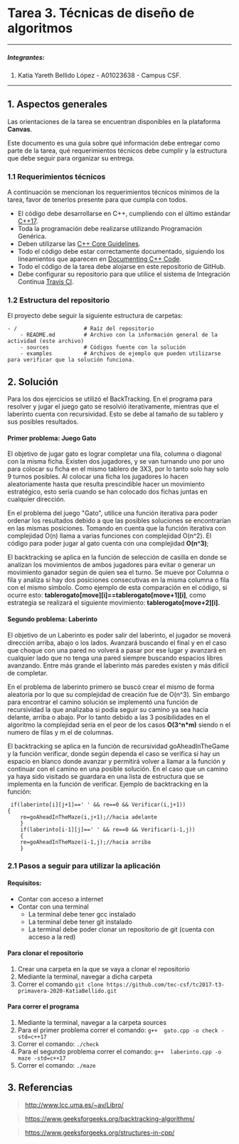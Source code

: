 # Tarea 3. Técnicas de diseño de algoritmos

---

##### Integrantes:
1. Katia Yareth Bellido López - A01023638 - Campus CSF.

---
## 1. Aspectos generales

Las orientaciones de la tarea se encuentran disponibles en la plataforma **Canvas**.

Este documento es una guía sobre qué información debe entregar como parte de la tarea, qué requerimientos técnicos debe cumplir y la estructura que debe seguir para organizar su entrega.


### 1.1 Requerimientos técnicos

A continuación se mencionan los requerimientos técnicos mínimos de la tarea, favor de tenerlos presente para que cumpla con todos.

* El código debe desarrollarse en C++, cumpliendo con el último estándar [C++17](https://isocpp.org/std/the-standard).
* Toda la programación debe realizarse utilizando Programación Genérica.
* Deben utilizarse las [C++ Core Guidelines](https://github.com/isocpp/CppCoreGuidelines/blob/master/CppCoreGuidelines.md).
* Todo el código debe estar correctamente documentado, siguiendo los lineamientos que aparecen en [Documenting C++ Code](https://developer.lsst.io/cpp/api-docs.html).
* Todo el código de la tarea debe alojarse en este repositorio de GitHub.
* Debe configurar su repositorio para que utilice el sistema de Integración Continua [Travis CI](https://travis-ci.org/).

### 1.2 Estructura del repositorio

El proyecto debe seguir la siguiente estructura de carpetas:
```
- / 			        # Raíz del repositorio
    - README.md			# Archivo con la información general de la actividad (este archivo)
    - sources  			# Códigos fuente con la solución
    - examples			# Archivos de ejemplo que pueden utilizarse para verificar que la solución funciona.
```

## 2. Solución

Para los dos ejercicios se utilizó el BackTracking. En el programa para resolver y jugar el juego gato se resolvió iterativamente, mientras que el laberinto cuenta con recursividad. Esto se debe al tamaño de su tablero y sus posibles resultados. 

#### Primer problema: Juego Gato

El objetivo de jugar gato es lograr completar una fila, columna o diagonal con la misma ficha. Existen dos jugadores, y se van turnando uno por uno para colocar su ficha en el mismo tablero de 3X3, por lo tanto solo hay solo 9 turnos posibles. Al colocar una ficha los jugadores lo hacen aleatoriamente hasta que resulta prescindible hacer un movimiento estratégico, esto sería cuando se han colocado dos fichas juntas en cualquier dirección.

En el problema del juego "Gato", utilice una función iterativa para poder ordenar los resultados debido a que las posibles soluciones se encontrarían en las mismas posiciones. Tomando en cuenta que la función iterativa con complejidad O(n) llama a varias funciones con complejidad O(n^2). El código para poder jugar al gato cuenta con una complejidad **O(n^3)**;

El backtracking se aplica en la función de selección de casilla en donde se analizan los movimientos de ambos jugadores para evitar o generar un movimiento ganador según de quien sea el turno. Se mueve por Columna o fila y analiza si hay dos posiciones consecutivas en la misma columna o fila con el mismo simbolo. Como ejemplo de esta comparación en el código, si ocurre esto: **tablerogato[move][i]==tablerogato[move+1][i]**, como estrategia se realizará el siguiente movimiento: **tablerogato[move+2][i].**

#### Segundo problema: Laberinto

El objetivo de un Laberinto es poder salir del laberinto, el jugador se moverá dirección arriba, abajo o los lados. Avanzará buscando el final y en el caso que choque con una pared no volverá a pasar por ese lugar y avanzará en cualquier lado que no tenga una pared siempre buscando espacios libres avanzando. Entre más grande el laberinto más paredes existen y más difícil de completar.  

En el problema de laberinto primero se buscó crear el mismo de forma aleatoria por lo que su complejidad de creación fue de O(n^3). Sin embargo para encontrar el camino solución se implementó una función de recursividad la que analizaba si podía seguir su camino ya sea hacia delante, arriba o abajo. Por lo tanto debido a las 3 posibilidades en el algoritmo la complejidad sería en el peor de los casos **O(3^n*m)** siendo n el numero de filas y m el de columnas. 

El backtracking se aplica en la función de recursividad goAheadInTheGame y la función verificar, donde según dependa el caso se verifica si hay un espacio en blanco donde avanzar y permitirá volver a llamar a la función y continuar con el camino en una posible solución. En el caso que un camino ya haya sido visitado se guardara en una lista de estructura que se implementa en la función de verificar. Ejemplo de backtracking en la función: 

     if(laberinto[i][j+1]==' ' && re==0 && Verificar(i,j+1))
  	{
        re=goAheadInTheMaze(i,j+1);//hacia adelante    
    	}
    	if(laberinto[i-1][j]==' ' && re==0 && Verificar(i-1,j))
    	{ 
        re=goAheadInTheMaze(i-1,j);//hacia arriba
    	}


### 2.1 Pasos a seguir para utilizar la aplicación

#### Requisitos:

* Contar con acceso a internet
* Contar con una terminal
	* La terminal debe tener gcc instalado
	* La terminal debe tener git instalado
	* La terminal debe poder clonar un repositorio de git (cuenta con acceso a la red)

#### Para clonar el repositorio
1. Crear una carpeta en la que se vaya a clonar el repositorio
2. Mediante la terminal, navegar a dicha carpeta
3. Correr el comando `git clone https://github.com/tec-csf/tc2017-t3-primavera-2020-KatiaBellido.git`

#### Para correr el programa
1. Mediante la terminal, navegar a la carpeta sources
2. Para el primer problema correr el comando: `g++  gato.cpp -o check -std=c++17`
3. Correr el comando: `./check`
4. Para el segundo problema correr el comando: `g++  laberinto.cpp -o maze -std=c++17`
5. Correr el comando: `./maze`

## 3. Referencias

> http://www.lcc.uma.es/~av/Libro/

> https://www.geeksforgeeks.org/backtracking-algorithms/

> https://www.geeksforgeeks.org/structures-in-cpp/
